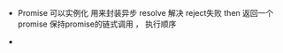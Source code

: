 - Promise 可以实例化
    用来封装异步 resolve 解决
    reject失败
    then 返回一个promise 保持promise的链式调用 ， 执行顺序   

- 